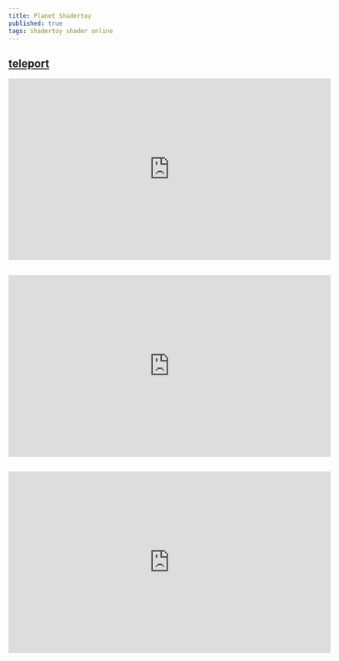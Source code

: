 ```yaml
---
title: Planet Shadertoy
published: true
tags: shadertoy shader online
---
```

## [teleport](https://www.shadertoy.com/view/4tjGRh)

<iframe width="640" height="360" frameborder="0" src="https://www.shadertoy.com/embed/4tjGRh?gui=true&t=10&paused=false&muted=false" allowfullscreen></iframe>

## 

<iframe width="640" height="360" frameborder="0" src="https://www.shadertoy.com/embed/MdGfzh?gui=true&t=10&paused=true&muted=false" allowfullscreen></iframe>

##

<iframe width="640" height="360" frameborder="0" src="https://www.shadertoy.com/embed/XsX3RB?gui=true&t=10&paused=true&muted=false" allowfullscreen></iframe>
